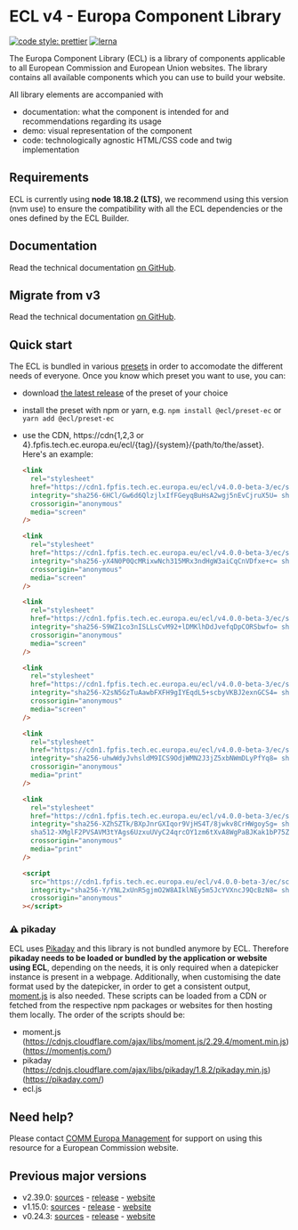# ECL v4 - Europa Component Library

[![code style: prettier](https://img.shields.io/badge/code_style-prettier-ff69b4.svg?style=flat-square)](https://github.com/prettier/prettier)
[![lerna](https://img.shields.io/badge/maintained%20with-lerna-cc00ff.svg)](https://lernajs.io/)

The Europa Component Library (ECL) is a library of components applicable to all European Commission and European Union websites. The library contains all available components which you can use to build your website.

All library elements are accompanied with

- documentation: what the component is intended for and recommendations regarding its usage
- demo: visual representation of the component
- code: technologically agnostic HTML/CSS code and twig implementation

## Requirements

ECL is currently using **node 18.18.2 (LTS)**, we recommend using this version (nvm use) to ensure the compatibility with all the ECL dependencies or the ones defined by the ECL Builder.

## Documentation

Read the technical documentation [on GitHub](docs/README.md).

## Migrate from v3

Read the technical documentation [on GitHub](docs/Migrating-v4.md).

## Quick start

The ECL is bundled in various [presets](docs/presets.md) in order to accomodate the different needs of everyone. Once you know which preset you want to use, you can:

- download [the latest release](https://github.com/ec-europa/europa-component-library/releases/latest) of the preset of your choice
- install the preset with npm or yarn, e.g. `npm install @ecl/preset-ec` or `yarn add @ecl/preset-ec`
- use the CDN, https://cdn{1,2,3 or 4}.fpfis.tech.ec.europa.eu/ecl/{tag}/{system}/{path/to/the/asset}. Here's an example:

  ```html
  <link
    rel="stylesheet"
    href="https://cdn1.fpfis.tech.ec.europa.eu/ecl/v4.0.0-beta-3/ec/styles/optional/ecl-ec-default.css"
    integrity="sha256-6HCl/Gw6d6QlzjlxIfFGeyqBuHsA2wgj5nEvCjruX5U= sha384-2zkp3d2tROxQo1HIRVkQA08s9QFwXV2iJ35CL/jV5y4LpOXoX8BoO804wi3BRNzM sha512-DEZK4J/7ajyCxNlOVrC7F2ranBcLQuUoNTUZOsqC9yAEGwCiQMfPDZuAx68ktf1tf/8dS+9RDYCwq/z6+Ns/IA=="
    crossorigin="anonymous"
    media="screen"
  />
  ```

  ```html
  <link
    rel="stylesheet"
    href="https://cdn1.fpfis.tech.ec.europa.eu/ecl/v4.0.0-beta-3/ec/styles/optional/ecl-reset.css"
    integrity="sha256-yX4N0P0QcMRixwNch315MRx3ndHgW3aiCqCnVDfxe+c= sha384-d/iQe12rL7DAf7MWHgf2kMO5zLNE/EcdvvqPtIxVjBORJMgYOqZh6rfjmiJ3d/YA sha512-ypgqdtpPyizFsOMAnw/t+UVe7r1lGZA0zAXfYqCFoKNTwmqQ9C0YPxWi4Zk68jsV8GsOkuOhofRkbb8aSopYgA=="
    crossorigin="anonymous"
    media="screen"
  />
  ```

  ```html
  <link
    rel="stylesheet"
    href="https://cdn1.fpfis.tech.ec.europa.eu/ecl/v4.0.0-beta-3/ec/styles/ecl-ec.css"
    integrity="sha256-S9WZ1co3nISLLsCvM92+lDMKlhDdJvefqDpCORSbwfo= sha384-HN7mMOJDV95Xq33iB1B5kDfq09HmaA+F3YhUg0Q6NqU5VAMoEHBue9TIvxkyfNTc sha512-C7Xl7KXFjHNMv8cbtGySTf4pAgVCvjppGpF3QWDJYFH4sMXsrBuLA4QbS8qWQDQt8uSRo+KC0InB92fp1nPg4g=="
    crossorigin="anonymous"
    media="screen"
  />
  ```

  ```html
  <link
    rel="stylesheet"
    href="https://cdn1.fpfis.tech.ec.europa.eu/ecl/v4.0.0-beta-3/ec/styles/ecl-ec-utilities.css"
    integrity="sha256-X2sN5GzTuAawbFXFH9gIYEqdL5+scbyVKBJ2exnGCS4= sha384-rxVIrP6wanmMf8YyTr/vCfFjtormOr3EcCaIOyKMqkCT4yfe2GCCDkwDV4wSq0O8 sha512-BTXCExVnbgQhO5vZRxK87hbjUSQjU+DR1Dv60pZUX+/Q2MxWunHea0aF7E0QFV9LTJBS73NS8tUBNCNw3CxgrQ=="
    crossorigin="anonymous"
    media="screen"
  />
  ```

  ```html
  <link
    rel="stylesheet"
    href="https://cdn1.fpfis.tech.ec.europa.eu/ecl/v4.0.0-beta-3/ec/styles/ecl-ec-print.css"
    integrity="sha256-uhwWdyJvhsldM9ICS9OdjWMN2J3jZ5xbNWmDLyPfYq8= sha384-6H2QC3eugKtu98jwSLtdRA/JdyDM3Nwr6WW98qRDHnpuC7SVJ5LnGz8B+fwlzJsf sha512-M+pKFdCwptFErEFFAxl6rYmIFxvzDKRaBl2+9jVnr8xseMxugjcmzj3U703MaIlZhU/ODQQgCthcUs0bblOwxw=="
    crossorigin="anonymous"
    media="print"
  />
  ```

  ```html
  <link
    rel="stylesheet"
    href="https://cdn1.fpfis.tech.ec.europa.eu/ecl/v4.0.0-beta-3/ec/styles/optional/ecl-ec-default-print.css"
    integrity="sha256-XZhSZTk/BXpJnrGXIqor9VjHS4T/8jwkv8CrHWgoySg= sha384-GoSxv7GSu277RyKGwyk24rKYTSbUeDAlyuBdak1ypz2hqaBPUFcaa8qLXV6sZIW3
    sha512-XMglF2PVSAVM3tYAgs6UzxuUVyC24qrcOY1zm6tXvA8WgPaBJKak1bP75ZE0juZ4pwJ6iF/zxkDmRsXK2S3cuw=="
    crossorigin="anonymous"
    media="print"
  />
  ```

  ```html
  <script
    src="https://cdn1.fpfis.tech.ec.europa.eu/ecl/v4.0.0-beta-3/ec/scripts/ecl-ec.js"
    integrity="sha256-Y/YNL2xUnR5gjmO2W8AIklNEy5m5JcYVXncJ9QcBzN8= sha384-UD45rbfcwgRSbMKw68VdZ2nbJF4h5yrvPqid3DzZLRr1kOnkwzpXldRl5dzjm6ON sha512-h9HsJh98ra2XU5stcQr4PCwclK/XAxmorNrQHeSODVjuxpH4Qky3hJHGooKW1/0JjYBjboj+hODazdKDG9ekYA=="
    crossorigin="anonymous"
  ></script>
  ```

### :warning: pikaday

ECL uses [Pikaday](https://github.com/Pikaday/Pikaday) and this library is not bundled anymore by ECL.
Therefore **pikaday needs to be loaded or bundled by the application or website using ECL**, depending on the needs, it is only required when a datepicker instance is present in a webpage.
Additionally, when customising the date format used by the datepicker, in order to get a consistent output, [moment.js](https://momentjs.com/) is also needed.
These scripts can be loaded from a CDN or fetched from the respective npm packages or websites for then hosting them locally.
The order of the scripts should be:

- moment.js (https://cdnjs.cloudflare.com/ajax/libs/moment.js/2.29.4/moment.min.js) (https://momentjs.com/)
- pikaday (https://cdnjs.cloudflare.com/ajax/libs/pikaday/1.8.2/pikaday.min.js) (https://pikaday.com/)
- ecl.js

## Need help?

Please contact [COMM Europa Management](mailto:Europamanagement@ec.europa.eu) for support on using this resource for a European Commission website.

## Previous major versions

- v2.39.0: [sources](https://github.com/ec-europa/europa-component-library/tree/v2) - [release](https://github.com/ec-europa/europa-component-library/releases/tag/v2.39.0) - [website](https://ec.europa.eu/component-library/v2.39.0/)
- v1.15.0: [sources](https://github.com/ec-europa/europa-component-library/tree/v1) - [release](https://github.com/ec-europa/europa-component-library/releases/tag/v1.15.0) - [website](https://ec.europa.eu/component-library/v1.15.0/)
- v0.24.3: [sources](https://github.com/ec-europa/europa-component-library/tree/v0) - [release](https://github.com/ec-europa/europa-component-library/releases/tag/v0.24.3) - [website](https://ec.europa.eu/component-library/v0.24.3/)
